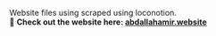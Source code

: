 Website files using scraped using loconotion.<br>
🌟 <b> Check out the website here: <a href="https://abdallahamir.website/">abdallahamir.website</a></b>

